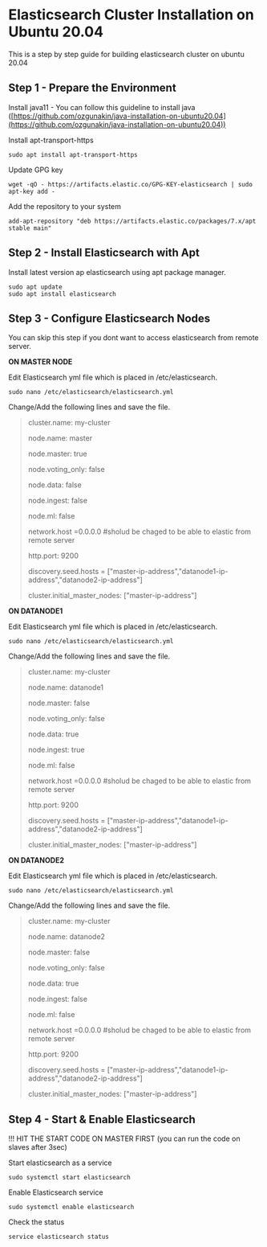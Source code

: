 # Elasticsearch Cluster Installation on Ubuntu 20.04

This is a step by step guide for building elasticsearch cluster on ubuntu 20.04

## Step 1 - Prepare the Environment

Install java11 - You can follow this guideline to install java ([https://github.com/ozgunakin/java-installation-on-ubuntu20.04](https://github.com/ozgunakin/java-installation-on-ubuntu20.04))

Install apt-transport-https

```
sudo apt install apt-transport-https 
```

Update GPG key

```
wget -qO - https://artifacts.elastic.co/GPG-KEY-elasticsearch | sudo apt-key add - 
```

Add the repository to your system

```
add-apt-repository "deb https://artifacts.elastic.co/packages/7.x/apt stable main" 
```

## Step 2 - Install Elasticsearch with Apt

Install latest version ap elasticsearch using apt package manager.

```
sudo apt update 
sudo apt install elasticsearch
```

## Step 3 - Configure Elasticsearch Nodes

You can skip this step if you dont want to access elasticsearch from remote server.

**ON MASTER NODE**

Edit Elasticsearch yml file which is placed in /etc/elasticsearch.

```
sudo nano /etc/elasticsearch/elasticsearch.yml
```

Change/Add the following lines and save the file.

> cluster.name: my-cluster
>
> node.name: master&#x20;
>
> node.master: true&#x20;
>
> node.voting\_only: false&#x20;
>
> node.data: false&#x20;
>
> node.ingest: false&#x20;
>
> node.ml: false
>
>
>
> network.host =0.0.0.0      #sholud be chaged to be able to elastic from remote server
>
> http.port: 9200
>
>
>
> discovery.seed.hosts = \["master-ip-address","datanode1-ip-address","datanode2-ip-address"]
>
> cluster.initial\_master\_nodes: \["master-ip-address"]



**ON DATANODE1**

Edit Elasticsearch yml file which is placed in /etc/elasticsearch.

```
sudo nano /etc/elasticsearch/elasticsearch.yml
```

Change/Add the following lines and save the file.

> cluster.name: my-cluster
>
> node.name: datanode1&#x20;
>
> node.master: false&#x20;
>
> node.voting\_only: false&#x20;
>
> node.data: true&#x20;
>
> node.ingest: true&#x20;
>
> node.ml: false
>
>
>
> network.host =0.0.0.0      #sholud be chaged to be able to elastic from remote server
>
> http.port: 9200
>
>
>
> discovery.seed.hosts = \["master-ip-address","datanode1-ip-address","datanode2-ip-address"]
>
> cluster.initial\_master\_nodes: \["master-ip-address"]



**ON DATANODE2**

Edit Elasticsearch yml file which is placed in /etc/elasticsearch.

```
sudo nano /etc/elasticsearch/elasticsearch.yml
```

Change/Add the following lines and save the file.

> cluster.name: my-cluster
>
> node.name: datanode2
>
> node.master: false&#x20;
>
> node.voting\_only: false&#x20;
>
> node.data: true&#x20;
>
> node.ingest: false&#x20;
>
> node.ml: false
>
>
>
> network.host =0.0.0.0      #sholud be chaged to be able to elastic from remote server
>
> http.port: 9200
>
>
>
> discovery.seed.hosts = \["master-ip-address","datanode1-ip-address","datanode2-ip-address"]
>
> cluster.initial\_master\_nodes: \["master-ip-address"]

## Step 4 - Start & Enable Elasticsearch

!!! HIT THE START CODE ON MASTER FIRST (you can run the code on slaves after 3sec)

Start elasticsearch as a service

```
sudo systemctl start elasticsearch
```

Enable Elasticsearch service

```
sudo systemctl enable elasticsearch
```

Check the status

```
service elasticsearch status
```


